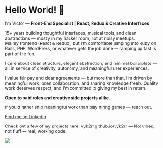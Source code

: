 # Hello World! 👋

I’m Victor — **Front-End Specialist | React, Redux & Creative Interfaces**  

15+ years building thoughtful interfaces, musical tools, and clean abstractions — mostly in my hacker room, not at noisy meetups.  
Mainly frontend (React & Redux), but I’m comfortable jumping into Ruby on Rails, PHP, WordPress, or whatever gets the job done — ramping up fast is part of the fun.

I care about clean structure, elegant abstraction, and minimal boilerplate — all in service of creativity, autonomy, and meaningful user experiences.

I value fair pay and clear agreements — but more than that, I’m driven by meaningful work, open collaboration, and sharing knowledge freely. Quality work deserves respect, and I’m committed to giving my best in return.

**Open to paid roles and creative side projects alike.**  

If you’d rather ship meaningful work than play hiring games — reach out.

[Find me on LinkedIn](https://www.linkedin.com/in/victordelarocha/)

Check out a few of my projects here: [vyk2rr.github.io/vyk2rr](https://vyk2rr.github.io/vyk2rr/) — Not vibes, not fluff — real, working code.

![](https://komarev.com/ghpvc/?username=vyk2rr&style=pixel)
